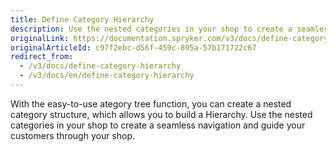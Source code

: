 ```yaml
---
title: Define Category Hierarchy
description: Use the nested categories in your shop to create a seamless navigation and guide your customers through your shop.
originalLink: https://documentation.spryker.com/v3/docs/define-category-hierarchy
originalArticleId: c97f2ebc-d56f-459c-895a-57b171722c67
redirect_from:
  - /v3/docs/define-category-hierarchy
  - /v3/docs/en/define-category-hierarchy
---
```


With the easy-to-use ategory tree function, you can create a nested category structure, which allows you to build a Hierarchy. Use the nested categories in your shop to create a seamless navigation and guide your customers through your shop. 
